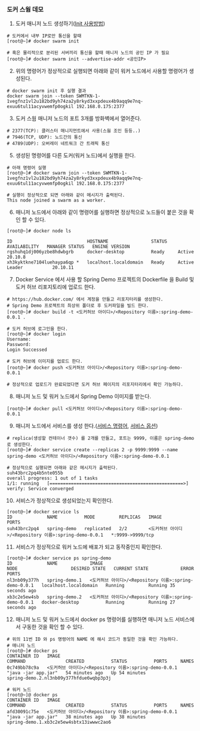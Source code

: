 ### 도커 스웜 데모

1. 도커 매니저 노드 생성하기([Init 사용방법](https://docs.docker.com/engine/reference/commandline/swarm_init/))

```
# 도커에서 내부 IP로만 통신을 할때 
[root@~]# docker swarm init 

# 혹은 물리적으로 분리된 서버끼리 통신을 할때 매니저 노드의 공인 IP 가 필요
[root@~]# docker swarm init --advertise-addr <공인IP>
```

2. 위의 명령어가 정상적으로 실행되면 아래와 같이 워커 노드에서 사용할 명령어가 생성된다.

```
# docker swarm init 후 실행 결과
docker swarm join --token SWMTKN-1-1vegfnz1vl2u182bd9yh74za2y8rkyd3xxpdeux4b9aqq9e7nq-exuu6tul11acyvwemfp0ogkil 192.168.0.175:2377
```

3. 도커 스웜 매니저 노드의 포트 3개를 방화벽에서 열어준다.

```
# 2377(TCP): 클러스터 매니지먼트에서 사용(스웜 조인 등등..)
# 7946(TCP, UDP): 노드간의 통신
# 4789(UDP): 오버레이 네트워크 간 트래픽 통신
```

5. 생성된 명령어를 다른 도커(워커 노드)에서 실행을 한다.

```
# 아래 명령어 실행
[root@~]# docker swarm join --token SWMTKN-1-1vegfnz1vl2u182bd9yh74za2y8rkyd3xxpdeux4b9aqq9e7nq-exuu6tul11acyvwemfp0ogkil 192.168.0.175:2377

# 실행이 정상적으로 되면 아래와 같이 메시지가 출력된다.
This node joined a swarm as a worker.
```

6. 매니저 노드에서 아래와 같이 명령어를 실행하면 정상적으로 노드들이 붙은 것을 확인 할 수 있다.

```
[root@~]# docker node ls

ID                            HOSTNAME                STATUS    AVAILABILITY   MANAGER STATUS   ENGINE VERSION
rgshuhq1dj006yzbe8hdwbgrb     docker-desktop          Ready     Active                          20.10.8
xh3kyktkne7104luehaypa6qp *   localhost.localdomain   Ready     Active         Leader           20.10.11
```

7. Docker Service 에서 사용 할 Spring Demo 프로젝트의 Dockerfile 을 Build 및 도커 허브 리포지토리에 업로드 한다.

```
# https://hub.docker.com/ 에서 계정을 만들고 리포지터리를 생성한다.
# Spring Demo 프로젝트의 최상위 폴더로 후 도커파일을 빌드 한다.
[root@~]# docker build -t <도커허브 아이디>/<Repository 이름>:spring-demo-0.0.1 .

# 도커 허브에 로그인을 한다.
[root@~]# docker login
Username:
Password:
Login Successed

# 도커 허브에 이미지를 업로드 한다.
[root@~]# docker push <도커허브 아이디>/<Repository 이름>:spring-demo-0.0.1

# 정상적으로 업로드가 완료되었다면 도커 허브 페이지의 리포지터리에서 확인 가능하다.
```

8. 매니저 노드 및 워커 노드에서 Spring Demo 이미지를 받는다.

```
[root@~]# docker pull <도커허브 아이디>/<Repository 이름>:spring-demo-0.0.1
```

9. 매니저 노드에서 서비스를 생성 한다.([서비스 명령어](https://docs.docker.com/engine/reference/commandline/service/), [서비스 옵션](https://docs.docker.com/engine/reference/commandline/service_create/))

```
# replica(생성할 컨테이너 갯수) 를 2개를 만들고, 포트는 9999, 이름은 spring-demo 로 생성한다.
[root@~]# docker service create --replicas 2 -p 9999:9999 --name spring-demo <도커허브 아이디>/<Repository 이름>:spring-demo-0.0.1

# 정상적으로 실행되면 아래와 같은 메시지가 출력된다.
suh43brc2pq4b5nte055b
overall progress: 1 out of 1 tasks
1/1: running   [==================================================>]
verify: Service converged
```

10. 서비스가 정상적으로 생성되었는지 확인한다.

```
[root@~]# docker service ls
ID             NAME          MODE         REPLICAS   IMAGE                                                  PORTS
suh43brc2pq4   spring-demo   replicated   2/2        <도커허브 아이디>/<Repository 이름>:spring-demo-0.0.1   *:9999->9999/tcp
```

11. 서비스가 정상적으로 워커 노드에 배포가 되고 동작중인지 확인한다.

```
[root@~]# docker service ps spring-demo
ID             NAME            IMAGE                                                  NODE                    DESIRED STATE   CURRENT STATE            ERROR     PORTS
nl3nb09y377h   spring-demo.1   <도커허브 아이디>/<Repository 이름>:spring-demo-0.0.1   localhost.localdomain   Running         Running 35 seconds ago
xb3c2e5ew4sb   spring-demo.2   <도커허브 아이디>/<Repository 이름>:spring-demo-0.0.1   docker-desktop          Running         Running 27 seconds ago
```

12. 매니저 노드 및 워커 노드에서 docker ps 명령어를 실행하면 매니저 노드 서비스에서 구동한 것을 확인 할 수 있다.

```
# 위의 11번 ID 와 ps 명령어의 NAME 에 해시 코드가 동일한 것을 확인 가능하다.
# 매니저 노드
[root@~]# docker ps
CONTAINER ID   IMAGE                                                   COMMAND               CREATED          STATUS          PORTS     NAMES
0c749bb78c9a   <도커허브 아이디>/<Repository 이름>:spring-demo-0.0.1   "java -jar app.jar"   54 minutes ago   Up 54 minutes             spring-demo.2.nl3nb09y377hfdue6wqbp3p3j

# 워커 노드
[root@~]@ docker ps 
CONTAINER ID   IMAGE                                                  COMMAND               CREATED          STATUS          PORTS     NAMES
afd30091c75e   <도커허브 아이디>/<Repository 이름>:spring-demo-0.0.1   "java -jar app.jar"   38 minutes ago   Up 38 minutes             spring-demo.1.xb3c2e5ew4sbtx13iwwwc2ao6
``` 